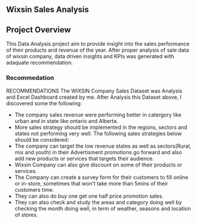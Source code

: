 ## Wixsin Sales Analysis 


## Project Overview

This Data Analysis project aim to provide insight into the sales performance of their products and revenue of the year. After proper analysis of sale data of wixsin company, data driven insights and KPIs was generated with adaquate recommendation. 




### Recommedation 

RECOMMENDATIONS
The WIXSIN Company Sales Dataset was Analysis and Excel Dashboard created by me. After Analysis this Dataset above, I discovered some the following: 
- The company sales revenue were performing better in catergory like urban and in state like ontario and Alberta.
- More sales strategy should be implemented in the regions, sectors and states not performing very well.
The following sales strategies below should be considered:
- The company can target the low revenue states as well as sectors(Rural, mix and youth) in their Advertisment promotions go forward and also add new products or services that targets their audience.
- Wixsin Company can also give discount on some of their products or services.
- The Company can create a survey form for their customers to fill online or in-store, sometimes that won't take more than 5mins of their customers time.
- They can also do buy one get one half price promotion sales.
- They can also check and study the areas and category doing well by checking the month doing well, in term of weather, seasons and location of stores.
